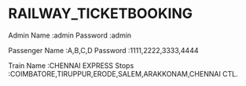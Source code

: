 #  RAILWAY_TICKETBOOKING

Admin 
  Name :admin
  Password :admin

Passenger
  Name :A,B,C,D
  Password :1111,2222,3333,4444

Train 
  Name :CHENNAI EXPRESS
  Stops :COIMBATORE,TIRUPPUR,ERODE,SALEM,ARAKKONAM,CHENNAI CTL.

